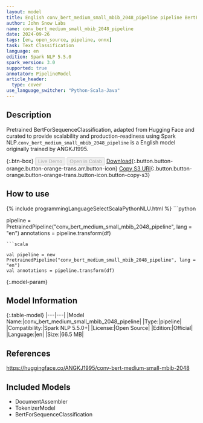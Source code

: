 ```yaml
---
layout: model
title: English conv_bert_medium_small_mbib_2048_pipeline pipeline BertForSequenceClassification from ANGKJ1995
author: John Snow Labs
name: conv_bert_medium_small_mbib_2048_pipeline
date: 2024-09-26
tags: [en, open_source, pipeline, onnx]
task: Text Classification
language: en
edition: Spark NLP 5.5.0
spark_version: 3.0
supported: true
annotator: PipelineModel
article_header:
  type: cover
use_language_switcher: "Python-Scala-Java"
---
```


## Description

Pretrained BertForSequenceClassification, adapted from Hugging Face and curated to provide scalability and production-readiness using Spark NLP.`conv_bert_medium_small_mbib_2048_pipeline` is a English model originally trained by ANGKJ1995.

{:.btn-box}
<button class="button button-orange" disabled>Live Demo</button>
<button class="button button-orange" disabled>Open in Colab</button>
[Download](https://s3.amazonaws.com/auxdata.johnsnowlabs.com/public/models/conv_bert_medium_small_mbib_2048_pipeline_en_5.5.0_3.0_1727388180844.zip){:.button.button-orange.button-orange-trans.arr.button-icon}
[Copy S3 URI](s3://auxdata.johnsnowlabs.com/public/models/conv_bert_medium_small_mbib_2048_pipeline_en_5.5.0_3.0_1727388180844.zip){:.button.button-orange.button-orange-trans.button-icon.button-copy-s3}

## How to use



<div class="tabs-box" markdown="1">
{% include programmingLanguageSelectScalaPythonNLU.html %}
```python

pipeline = PretrainedPipeline("conv_bert_medium_small_mbib_2048_pipeline", lang = "en")
annotations =  pipeline.transform(df)   

```
```scala

val pipeline = new PretrainedPipeline("conv_bert_medium_small_mbib_2048_pipeline", lang = "en")
val annotations = pipeline.transform(df)

```
</div>

{:.model-param}
## Model Information

{:.table-model}
|---|---|
|Model Name:|conv_bert_medium_small_mbib_2048_pipeline|
|Type:|pipeline|
|Compatibility:|Spark NLP 5.5.0+|
|License:|Open Source|
|Edition:|Official|
|Language:|en|
|Size:|66.5 MB|

## References

https://huggingface.co/ANGKJ1995/conv-bert-medium-small-mbib-2048

## Included Models

- DocumentAssembler
- TokenizerModel
- BertForSequenceClassification